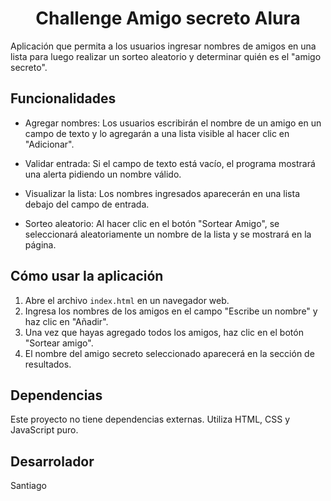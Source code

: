 <h1 align="center"> Challenge Amigo secreto Alura </h1>  

Aplicación que permita a los usuarios ingresar nombres de amigos en una lista para luego realizar un sorteo aleatorio y determinar quién es el "amigo secreto".

## Funcionalidades

* Agregar nombres: Los usuarios escribirán el nombre de un amigo en un campo de texto y lo agregarán a una lista visible al hacer clic en "Adicionar".

* Validar entrada: Si el campo de texto está vacío, el programa mostrará una alerta pidiendo un nombre válido.

* Visualizar la lista: Los nombres ingresados aparecerán en una lista debajo del campo de entrada.

* Sorteo aleatorio: Al hacer clic en el botón "Sortear Amigo", se seleccionará aleatoriamente un nombre de la lista y se mostrará en la página.

## Cómo usar la aplicación

1.  Abre el archivo `index.html` en un navegador web.
2.  Ingresa los nombres de los amigos en el campo "Escribe un nombre" y haz clic en "Añadir".
3.  Una vez que hayas agregado todos los amigos, haz clic en el botón "Sortear amigo".
4.  El nombre del amigo secreto seleccionado aparecerá en la sección de resultados.

## Dependencias

Este proyecto no tiene dependencias externas.  Utiliza HTML, CSS y JavaScript puro.

## Desarrolador
Santiago 